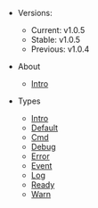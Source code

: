 - Versions:
    - Current: v1.0.5
    - Stable: v1.0.5
    - Previous: v1.0.4

- About
    - [Intro](/about/index)
- Types
    - [Intro](/types/intro)
    - [Default](/types/default)
    - [Cmd](/types/cmd)
    - [Debug](/types/debug)
    - [Error](/types/error)
    - [Event](/types/event)
    - [Log](/types/log)
    - [Ready](/types/ready)
    - [Warn](/types/warn)  
